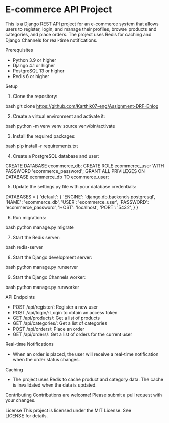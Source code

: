 # E-commerce API Project
This is a Django REST API project for an e-commerce system that allows users to register, login, and manage their profiles, browse products and categories, and place orders. The project uses Redis for caching and Django Channels for real-time notifications.

Prerequisites
- Python 3.9 or higher
- Django 4.1 or higher
- PostgreSQL 13 or higher
- Redis 6 or higher

Setup
1. Clone the repository:

bash
git clone https://github.com/Karthik07-eng/Assignment-DRF-Enlog

2. Create a virtual environment and activate it:

bash
python -m venv venv
source venv/bin/activate

3. Install the required packages:

bash
pip install -r requirements.txt

4. Create a PostgreSQL database and user:

CREATE DATABASE ecommerce_db;
CREATE ROLE ecommerce_user WITH PASSWORD 'ecommerce_password';
GRANT ALL PRIVILEGES ON DATABASE ecommerce_db TO ecommerce_user;

5. Update the settings.py file with your database credentials:

DATABASES = {
    'default': {
        'ENGINE': 'django.db.backends.postgresql',
        'NAME': 'ecommerce_db',
        'USER': 'ecommerce_user',
        'PASSWORD': 'ecommerce_password',
        'HOST': 'localhost',
        'PORT': '5432',
    }
}

6. Run migrations:

bash
python manage.py migrate

7. Start the Redis server:

bash
redis-server

8. Start the Django development server:

bash
python manage.py runserver

9. Start the Django Channels worker:

bash
python manage.py runworker


API Endpoints
- POST /api/register/: Register a new user
- POST /api/login/: Login to obtain an access token
- GET /api/products/: Get a list of products
- GET /api/categories/: Get a list of categories
- POST /api/orders/: Place an order
- GET /api/orders/: Get a list of orders for the current user

Real-time Notifications
- When an order is placed, the user will receive a real-time notification when the order status changes.

Caching
- The project uses Redis to cache product and category data. The cache is invalidated when the data is updated.

Contributing
Contributions are welcome! Please submit a pull request with your changes.

License
This project is licensed under the MIT License. See LICENSE for details.
